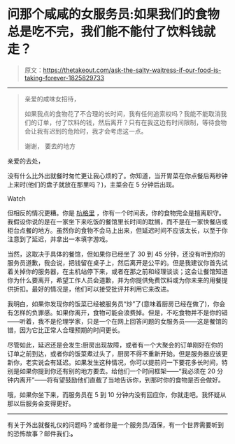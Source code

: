 # 问那个咸咸的女服务员:如果我们的食物总是吃不完，我们能不能付了饮料钱就走？

> 原文：<https://thetakeout.com/ask-the-salty-waitress-if-our-food-is-taking-forever-1825829733>

* * *

> 亲爱的咸味女招待，
> 
> 如果我点的食物花了不合理的长时间，我有任何追索权吗？我能不能取消我们的订单，付了饮料的钱，然后离开？只有在我这边有时间限制，等待食物会让我有迟到的危险时，我才会考虑这一点。
> 
> 谢谢，
> 要去的地方

亲爱的去处，

没有什么比外出就餐时匆忙更让我心烦的了。你知道，当开胃菜在你点餐后两秒钟上来时(他们的盘子就放在那里吗？)，主菜会在 5 分钟后出现。

Watch

但相反的情况更糟。你是 [杭格里](https://thetakeout.com/the-hanger-is-real-1825599078) ，你有一个时间表，你的食物完全是擅离职守。我假设你说的是在一家坐下来吃饭的餐馆里长时间的耽搁，而不是在一家快餐店或柜台点餐的地方。虽然你的食物不会马上出来，但延迟时间不应该太长，以至于你注意到了延迟，并拿出一本填字游戏。

当然，这取决于具体的餐馆，但如果你已经坐了 30 到 45 分钟，还没有听到你的服务员道歉，我会说，把钱留在桌子上，然后离开是公平的。但是我建议你首先试着关掉你的服务器，在主机站停下来，或者在那之前和经理谈谈；这会让餐馆知道你为什么要离开，希望工作人员会道歉，并为你提供免费饮料或为你未来的用餐提供折扣。最好的情况是，他们可以接受批评并利用它来改进。

我明白，如果你发现你的饭菜已经被服务员“炒”了(意味着厨房已经在做了)，你会有怎样的负罪感。如果你离开，食物可能会浪费掉。但是，不吃食物并不是你的错——听着，我不是伦理学家，只是一个在网上回答问题的女服务员——这是餐馆的错，因为它比正常人合理预期的时间更长。

尽管如此，延迟还是会发生:厨房出现故障，或者有一个大聚会的订单刚好在你的订单之前到达，或者你的饭菜煮过头了，厨房不得不重新开始。但是服务器应该更新你，老实说会有延迟。如果发生这种情况，你可以提前问一下要花多长时间，特别是如果你提到你还有别的地方要去。给他们一个时间框架——“我必须在 20 分钟内离开”——将有望鼓励他们直截了当地告诉你，到那时你的食物是否会做好。

哦，如果你坐下来，而服务员在 5 到 10 分钟内没有回应你，你就走吧。我怀疑从那以后服务会变得更好。

* * *

有关于外出就餐礼仪的问题吗？或者你是一个服务员/酒保，有一个世界需要听到的恐怖故事？邮件我们:[](mailto:salty@thetakeout.com)**。**